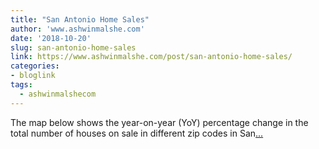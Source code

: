 ```yaml
---
title: "San Antonio Home Sales"
author: 'www.ashwinmalshe.com'
date: '2018-10-20'
slug: san-antonio-home-sales
link: https://www.ashwinmalshe.com/post/san-antonio-home-sales/
categories:
- bloglink
tags:
  - ashwinmalshecom
---
```


The map below shows the year-on-year (YoY) percentage change in the total number of houses on sale in different zip codes in San[... <i class="fas fa-external-link-alt"></i>](https://www.ashwinmalshe.com/post/san-antonio-home-sales/)

